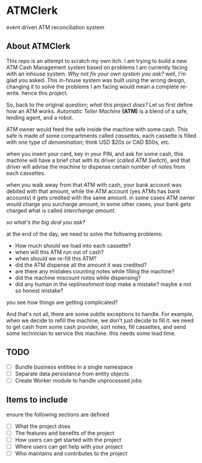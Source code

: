 # ATMClerk
event driven ATM reconciliation system
## About ATMClerk
This repo is an attempt to scratch my own itch. 
I am trying to build a new ATM Cash Management system based on problems I am currently facing with an inhouse system.
_Why not fix your own system you ask?_ well, I'm glad you asked.
This in-house system was built using the wrong design, changing it to solve the problems I am facing would mean a complete re-write. hence this project.

So, back to the original question; _what this project does?_
Let us first define how an ATM works.
_Automatic Teller Machine_ **(ATM)** is a blend of a safe, lending agent, and a robot. 

ATM owner would feed the safe inside the machine with some cash. This safe is made of some compartments called _cassettes_, each cassette is filled with one type of _denomination_; think USD $20s or CAD $50s, etc. 

when you insert your card, key in your PIN, and ask for some cash, this machine will have a brief chat with its driver (_called ATM Switch_), and that driver will advise the machine to dispense certain number of notes from each cassettes.

when you walk away from that ATM with cash, your bank account was debited with that amount, while the ATM account (yes ATMs has bank accounts) it gets credited with the same amount. in some cases ATM owner would charge you surcharge amount, in some other cases, your bank gets charged what is called _interchange amount_.

_so what's the big deal you ask?_

at the end of the day, we need to solve the following problems:
- How much should we load into each cassette?
- when will this ATM run out of cash?
- when should we re-fill this ATM?
- did the ATM dispense all the amount it was credited?
- are there any mistakes counting notes while filling the machine?
- did the machine miscount notes while dispensing?
- did any human in the _replineshment loop_ make a mistake? maybe a not so honest mistake?

you see how things are getting complicated?

And that's not all, there are some subtle exceptions to handle. For example, when we decide to refill the machine, we don't just decide to fill it. we need to get cash from some cash provider, sort notes, fill cassettes, and send some technician to service this machine. 
this needs some lead time. 

## TODO
- [ ] Bundle business entities in a single namespace
- [ ] Separate data persistance from entity objects
- [ ] Create Worker module to handle unprocessed jobs 

## Items to include
ensure the following sections are defined
- [ ] What the project does
- [ ] The features and benefits of the project
- [ ] How users can get started with the project
- [ ] Where users can get help with your project
- [ ] Who maintains and contributes to the project
